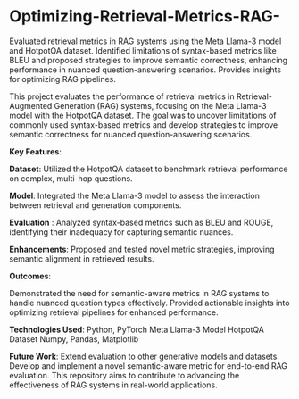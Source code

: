 # Optimizing-Retrieval-Metrics-RAG-
Evaluated retrieval metrics in RAG systems using the Meta Llama-3 model and HotpotQA dataset. Identified limitations of syntax-based metrics like BLEU and proposed strategies to improve semantic correctness, enhancing performance in nuanced question-answering scenarios. Provides insights for optimizing RAG pipelines.


This project evaluates the performance of retrieval metrics in Retrieval-Augmented Generation (RAG) systems, focusing on the Meta Llama-3 model with the HotpotQA dataset. The goal was to uncover limitations of commonly used syntax-based metrics and develop strategies to improve semantic correctness for nuanced question-answering scenarios.

**Key Features**:

**Dataset**: Utilized the HotpotQA dataset to benchmark retrieval performance on complex, multi-hop questions.

**Model**: Integrated the Meta Llama-3 model to assess the interaction between retrieval and generation components.

**Evaluation** : Analyzed syntax-based metrics such as BLEU and ROUGE, identifying their inadequacy for capturing semantic nuances.

**Enhancements**: Proposed and tested novel metric strategies, improving semantic alignment in retrieved results.

**Outcomes**:

Demonstrated the need for semantic-aware metrics in RAG systems to handle nuanced question types effectively.
Provided actionable insights into optimizing retrieval pipelines for enhanced performance.

**Technologies Used**:
Python, PyTorch
Meta Llama-3 Model
HotpotQA Dataset
Numpy, Pandas, Matplotlib

**Future Work**:
Extend evaluation to other generative models and datasets.
Develop and implement a novel semantic-aware metric for end-to-end RAG evaluation.
This repository aims to contribute to advancing the effectiveness of RAG systems in real-world applications.
